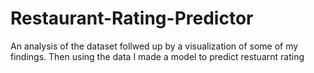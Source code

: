 # Restaurant-Rating-Predictor
An analysis of the dataset follwed up by a visualization of some of my findings. Then using the data I made a model to predict restuarnt rating
